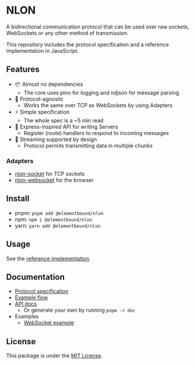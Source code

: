 # NLON

A bidirectional communication protocol that can be used over raw sockets,
WebSockets or any other method of transmission.

This repository includes the protocol specification and a reference
implementation in JavaScript.

## Features

- 📦 Almost no dependencies
  - The core uses pino for logging and ndjson for message parsing
- 🔩 Protocol-agnostic
  - Works the same over TCP as WebSockets by using Adapters
- ⚡ Simple specification
  - The whole spec is a ~5 min read
- 🎉 Express-inspired API for writing Servers
  - Register (route) handlers to respond to incoming messages
- 📨 Streaming supported by design
  - Protocol permits transmitting data in multiple chunks

### Adapters

- [nlon-socket](packages/nlon-socket) for TCP sockets
- [nlon-websocket](packages/nlon-websocket) for the browser

## Install

- pnpm: `pnpm add @elementbound/nlon`
- npm: `npm i @elementbound/nlon`
- yarn: `yarn add @elementbound/nlon`

## Usage

See the [reference implementation](packages/nlon).

## Documentation

- [Protocol specification](doc/protocol.md)
- [Example flow](doc/example-flow.md)
- [API docs](https://elementbound.github.io/nlon/)
  - Or generate your own by running `pnpm -r doc`
- Examples
  - [WebSocket example](examples/websocket-chat)

## License

This package is under the [MIT License](LICENSE).
